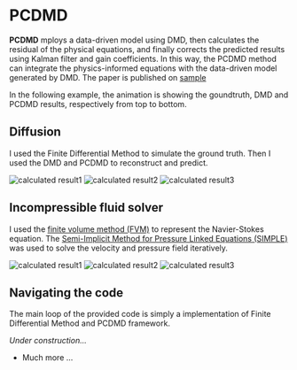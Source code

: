# PCDMD

**PCDMD** mploys a data-driven model using DMD, then calculates the residual of the physical equations, and finally corrects the predicted results using Kalman filter and gain coefficients. In this way, the PCDMD method can integrate the physics-informed equations with the data-driven model generated by DMD. The paper is published on [sample](https://sample)

In the following example, the animation is showing the goundtruth, DMD and PCDMD results, respectively from top to bottom. 

Diffusion
--------------
I used the Finite Differential Method to simulate the ground truth. Then I used the DMD and PCDMD to reconstruct and predict.

![calculated result1](./gif/groundtruth.gif)
![calculated result2](./gif/DMD.gif)
![calculated result3](./gif/PCDMD.gif)

Incompressible fluid solver
--------------
I used the [finite volume method (FVM)](https://en.wikipedia.org/wiki/Finite_volume_method) to represent the Navier-Stokes equation. The [Semi-Implicit Method for Pressure Linked Equations (SIMPLE)](https://en.wikipedia.org/wiki/SIMPLE_algorithm) was used to solve the velocity and pressure field iteratively.

![calculated result1](./gif/groundtruth.gif)
![calculated result2](./gif/DMD.gif)
![calculated result3](./gif/PCDMD.gif)

Navigating the code
--------------
The main loop of the provided code is simply a implementation of Finite Differential Method and PCDMD framework. 

*Under construction...* 

- Much more ...
